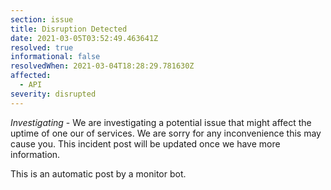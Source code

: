 ```yaml
---
section: issue
title: Disruption Detected
date: 2021-03-05T03:52:49.463641Z
resolved: true
informational: false
resolvedWhen: 2021-03-04T18:28:29.781630Z
affected:
  - API
severity: disrupted
---
```

*Investigating* - We are investigating a potential issue that might affect the uptime of one our of services. We are sorry for any inconvenience this may cause you. This incident post will be updated once we have more information.

This is an automatic post by a monitor bot.
        